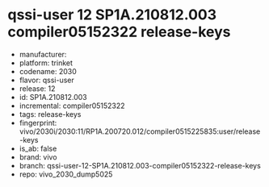 # qssi-user 12 SP1A.210812.003 compiler05152322 release-keys
- manufacturer: 
- platform: trinket
- codename: 2030
- flavor: qssi-user
- release: 12
- id: SP1A.210812.003
- incremental: compiler05152322
- tags: release-keys
- fingerprint: vivo/2030i/2030:11/RP1A.200720.012/compiler0515225835:user/release-keys
- is_ab: false
- brand: vivo
- branch: qssi-user-12-SP1A.210812.003-compiler05152322-release-keys
- repo: vivo_2030_dump5025
